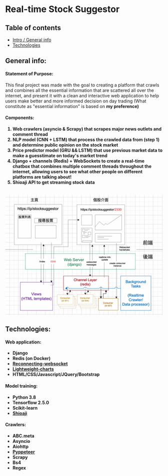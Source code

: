 # Real-time Stock Suggestor 

## Table of contents
* [Intro / General info](#general-info)
* [Technologies](#technologies)


## General info: 
#### Statement of Purpose:</b><br>
This final project was made with the goal to creating a platform that crawls and combines all the essential information that are scattered all over the internet, and present it with a clean and interactive web application to help users make better and more informed decision on day trading (What constitute as "essential information" is based on <b>my<b> preference)
<br>
#### Components: <br>
1. Web crawlers (asyncio & Scrapy) that scrapes major news outlets and comment thread <br>
2. NLP model (CNN + LSTM) that process the crawled data from (step 1) and determine public opinion on the stock market <br>
3. Price predictor model (GRU && LSTM) that use previous market data to make a guesstimate on today's market trend <br>
4. Django + channels (Redis) + WebSockets to create a real-time chatbox that combines multiple comment threads throughout the internet, allowing users to see what other people on different platforms are talking about!<br>
5. Shioaji API to get streaming stock data
 <br><br>
<img src="https://github.com/WenChingHo/Realtime_NLP_Stock_suggestor/blob/main/server%20bp.png" width="800">


## Technologies:
#### Web application:
- Django
- Redis (on Docker)
- [Reconnecting-websocket](https://github.com/joewalnes/reconnecting-websocket)
- [Lightweight-charts](https://github.com/tradingview/lightweight-charts)
- HTML/CSS/Javascript/JQuery/Bootstrap
                                                                                                                    
#### Model training:                                                                                        
- Python 3.8
- Tensorflow 2.5.0
- Scikit-learn
- [Shioaji](https://sinotrade.github.io/)

#### Crawlers:    
- ABC.meta
- Asyncio
- Aiohttp
- [Pyppeteer](https://github.com/pyppeteer/pyppeteer)
- Scrapy
- Bs4
- Regex                                                                                                         



